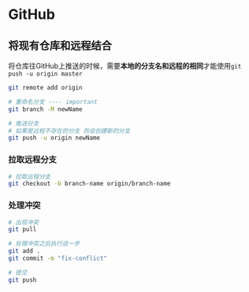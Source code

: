 # GitHub

## 将现有仓库和远程结合

将仓库往GitHub上推送的时候，需要**本地的分支名和远程的相同**才能使用`git push -u origin master`

```bash
git remote add origin 

# 重命名分支 ---- important
git branch -M newName

# 推送分支
# 如果是远程不存在的分支 则会创建新的分支
git push -u origin newName
```

### 拉取远程分支

```bash
# 拉取远程分支
git checkout -b branch-name origin/branch-name
```

### 处理冲突

```bash
# 出现冲突
git pull

# 处理冲突之后执行这一步
git add .
git commit -m "fix-conflict"

# 提交
git push
```

